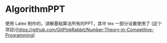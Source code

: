 # AlgorithmPPT
使用 Latex 制作的，讲解基础算法所有的PPT，其中 tex 一部分设置使用了 (这个项目)[https://github.com/GitPinkRabbit/Number-Theory-in-Competitive-Programming]
